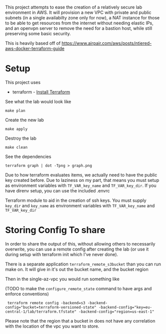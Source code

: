 

This project attempts to ease the creation of a relatively secure lab environment in AWS.  It will provision a new VPC with private and public subnets (in a single availabilty zone only for now), a NAT instance for those to be able to get resources from the internet without needing elastic IPs, and an openvpn server to remove the need for a bastion host, while still preserving some basic security.

This is heavily based off
of https://www.airpair.com/aws/posts/ntiered-aws-docker-terraform-guide


# Setup

This project uses

 * terraform - [Install Terraform](https://www.terraform.io/intro/getting-started/install.html)


See what the lab would look like

	make plan

Create the new lab

	make apply

Destroy the lab

	make clean

See the dependencies

	terraform graph | dot -Tpng > graph.png


Due to how terraform evaluates items, we actually need to have the public key
created before.  Due to laziness on my part, that means you must setup
as environment variables with `TF_VAR_key_name` and `TF_VAR_key_dir`.  If you have
direnv setup, you can use the included .envrc


Terraform module to aid in the creation
of ssh keys.  You must supply `key_dir` and
`key_name` as environment variables with `TF_VAR_key_name` and `TF_VAR_key_dir`



# Storing Config To share

In order to share the output of this, without allowing others to necessarily overwrite, you can use a remote config after creating the lab (or use it during setup with terraform init which I've never done).  

There is a separate application `terraform_remote_s3bucket` than you can run make on.  It will
give in it's out the bucket name, and the bucket region

Then in the single-az-vpc you would run something like


(TODO to make the `configure_remote_state` command to have args and enforce conventions)

```
 terraform remote config -backend=s3 -backend-config="bucket=terraform-versioned-state" -backend-config="key=eu-central-1/lab/terraform.tfstate" -backend-config="region=us-east-1"
```

Please note that the region that a bucket in does not have any correlation with the location
of the vpc you want to store.
